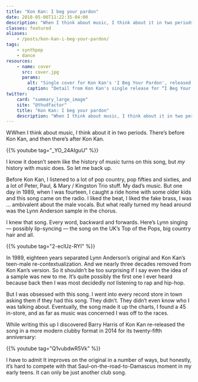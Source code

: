 ```yaml
---
title: "Kon Kan: I beg your pardon"
date: 2018-05-06T11:22:35-04:00
description: "When I think about music, I think about it in two periods. There’s before Kon Kan, and then there’s after Kon Kan."
classes: featured
aliases: 
    - /posts/kon-kan-i-beg-your-pardon/
tags:
    - synthpop
    - dance
resources:
    - name: cover
      src: cover.jpg
      params:
        alt: "Single cover for Kon Kan's 'I Beg Your Pardon', released in 1989."
        caption: "Detail from Kon Kan's single release for “I Beg Your Pardon.”"
twitter:
    card: "summary_large_image"
    site: "@thudfactor"
    title: "Kon Kan: I beg your pardon"
    description: "When I think about music, I think about it in two periods. There’s before Kon Kan, and then there’s after Kon Kan."
---
```


WWhen I think about music, I think about it in two periods. There’s before Kon Kan, and then there’s after Kon Kan.

{{% youtube tag="_YO_24AIguU" %}}

I know it doesn’t seem like the history of music turns on this song, but _my_ history with music does. So let me back up. 

Before Kon Kan, I listened to a lot of pop country, pop fifties and sixties, and a lot of Peter, Paul, & Mary / Kingston Trio stuff. My dad’s music. But one day in 1989, when I was fourteen, I caught a ride home with some older kids and this song came on the radio. I liked the beat, I liked the fake brass, I was … ambivalent about the male vocals.  But what really turned my head around was the Lynn Anderson sample in the chorus. 

I knew that song. Every word, backward and forwards. Here’s Lynn singing — possibly lip-syncing — the song on the UK’s Top of the Pops, big country hair and all.

{{% youtube tag="2-eclUz-RYI" %}}

In 1989, eighteen years separated Lynn Anderson’s original and Kon Kan’s teen-male re-contextualization. And we nearly three decades removed from Kon Kan’s version. So it shouldn’t be too surprising if I say even the idea of a sample was new to me. It’s quite possibly the first one I ever heard because back then I was most decidedly _not_ listening to rap and hip-hop.  

But I was obsessed with this song. I went into every record store in town asking them if they had this song. They didn’t. They didn’t even know who I was talking about. Eventually, the song made it up the charts, I found a 45 in-store, and as far as music was concerned I was off to the races. 

While writing this up I discovered  Barry Harris of Kon Kan re-released the song in a more modern clubby format in 2014 for its twenty-fifth anniversary:

{{% youtube tag="Q1vubdwR5Vk" %}}

I have to admit It improves on the original in a number of ways, but honestly, it’s hard to compete with that Saul-on-the-road-to-Damascus moment in my early teens. It can only be just another club song. 
